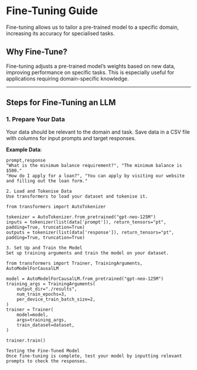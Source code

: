 # Fine-Tuning Guide

Fine-tuning allows us to tailor a pre-trained model to a specific domain, increasing its accuracy for specialised tasks.

## Why Fine-Tune?

Fine-tuning adjusts a pre-trained model’s weights based on new data, improving performance on specific tasks. This is especially useful for applications requiring domain-specific knowledge.

---

## Steps for Fine-Tuning an LLM

### 1. Prepare Your Data
Your data should be relevant to the domain and task. Save data in a CSV file with columns for input prompts and target responses.

**Example Data**:
```csv
prompt,response
"What is the minimum balance requirement?", "The minimum balance is $500."
"How do I apply for a loan?", "You can apply by visiting our website and filling out the loan form."

2. Load and Tokenise Data
Use transformers to load your dataset and tokenise it.

from transformers import AutoTokenizer

tokenizer = AutoTokenizer.from_pretrained("gpt-neo-125M")
inputs = tokenizer(list(data['prompt']), return_tensors="pt", padding=True, truncation=True)
outputs = tokenizer(list(data['response']), return_tensors="pt", padding=True, truncation=True)

3. Set Up and Train the Model
Set up training arguments and train the model on your dataset.

from transformers import Trainer, TrainingArguments, AutoModelForCausalLM

model = AutoModelForCausalLM.from_pretrained("gpt-neo-125M")
training_args = TrainingArguments(
    output_dir="./results",
    num_train_epochs=3,
    per_device_train_batch_size=2,
)
trainer = Trainer(
    model=model,
    args=training_args,
    train_dataset=dataset,
)

trainer.train()

Testing the Fine-Tuned Model
Once fine-tuning is complete, test your model by inputting relevant prompts to check the responses.